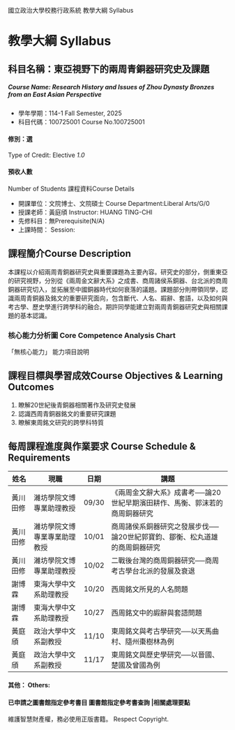 國立政治大學校務行政系統 教學大綱 Syllabus
# 教學大綱 Syllabus
##  科目名稱：東亞視野下的兩周青銅器研究史及課題
#####  Course Name: Research History and Issues of Zhou Dynasty Bronzes from an East Asian Perspective
  * 學年學期：114-1 Fall Semester, 2025 
  * 科目代碼：100725001 Course No.100725001
#### 修別：選
Type of Credit: Elective 
_1.0_
#### 預收人數
Number of Students
課程資料Course Details
  * 開課單位：文院博士、文院碩士 Course Department:Liberal Arts/G/0 
  * 授課老師：黃庭頎 Instructor: HUANG TING-CHI 
  * 先修科目：無Prerequisite(N/A)
  * 上課時間： Session: 
##  課程簡介Course Description
本課程以介紹兩周青銅器研究史與重要課題為主要內容。研究史的部分，側重東亞的研究視野，分別從《兩周金文辭大系》之成書、商周諸侯系銅器、台北派的商周銅器研究切入，並拓展至中國銅器時代如何衰落的議題。課題部分則帶領同學，認識兩周青銅器及銘文的重要研究面向，包含斷代、人名、嘏辭、套語，以及如何與考古學、歷史學進行跨學科的融合。期許同學能建立對兩周青銅器研究史與相關課題的基本認識。
###  核心能力分析圖 Core Competence Analysis Chart
「無核心能力」 
能力項目說明
##  課程目標與學習成效Course Objectives & Learning Outcomes 
  1. 瞭解20世紀後青銅器相關著作及研究史發展
  2. 認識西周青銅器銘文的重要研究課題
  3. 瞭解東周銘文研究的跨學科特質
##  每周課程進度與作業要求 Course Schedule & Requirements
姓名 |  現職 |  日期 |  講題  
---|---|---|---  
黃川田修 |  濰坊學院文博專業助理教授 |  09/30 |  《兩周金文辭大系》成書考──論20世紀早期濱田耕作、馬衡、郭沫若的商周銅器研究  
黃川田修 |  濰坊學院文博專業專業助理教授 |  10/01 |  商周諸侯系銅器研究之發展步伐──論20世紀郭寶鈞、鄒衡、松丸道雄的商周銅器研究  
黃川田修 |  濰坊學院文博專業助理教授 |  10/02 |  二戰後台灣的商周銅器研究──商周考古學台北派的發展及衰退  
謝博霖 |  東海大學中文系助理教授 |  10/20 |  西周銘文所見的人名問題  
謝博霖 |  東海大學中文系助理教授 |  10/27 |  西周銘文中的嘏辭與套語問題  
黃庭頎 |  政治大學中文系副教授 |  11/10 |  東周銘文與考古學研究──以天馬曲村、隨州棗樹林為例  
黃庭頎 |  政治大學中文系副教授 |  11/17 |  東周銘文與歷史學研究──以晉國、楚國及曾國為例  
####  其他： Others:
####  已申請之圖書館指定參考書目  圖書館指定參考書查詢 |相關處理要點
維護智慧財產權，務必使用正版書籍。 Respect Copyright.